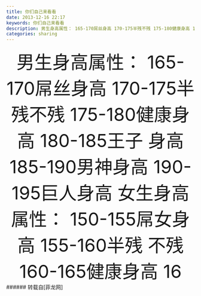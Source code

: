```yaml
---
title: 你们自己来看看
date: 2013-12-16 22:17
keywords: 你们自己来看看
description: 男生身高属性： 165-170屌丝身高 170-175半残不残 175-180健康身高 180-185王子 身高 185-190男神身高 190-195巨人身高 女生身高属性： 150-155屌女身高 155-160半残 不残 160-165健康身高 16
categories: sharing
---
```

<td class="t_f" id="postmessage_84878">

<div align="center"><font size="7">男生身高属性： 165-170屌丝身高 170-175半残不残 175-180健康身高 180-185王子 身高 185-190男神身高 190-195巨人身高 女生身高属性： 150-155屌女身高 155-160半残 不残 160-165健康身高 16</font></div></td>
###### 转载自[菲龙网]